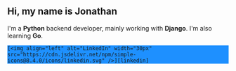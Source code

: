 Hi, my name is Jonathan
---
I'm a **Python** backend developer, mainly working with **Django**. I'm also learning **Go**.

<div style="background-color: dodgerblue;">

    [<img align="left" alt="LinkedIn" width="30px" src="https://cdn.jsdelivr.net/npm/simple-icons@8.4.0/icons/linkedin.svg" />][linkedin]

</div>

[linkedin]: https://www.linkedin.com/in/jonathanciapetti/
